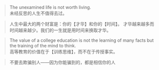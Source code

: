 > The unexamined life is not worth living.<br>
> 未经反思的人生不值得去过。

> 人生中最大的两个财富是：你的【才华】和你的【时间】。
才华越来越多而时间越来越少。我们的一生就是用时间来换取才华。

> The value of a college education is not the learning of many facts but the training of the mind to think.<br>
> 高等教育的价值在于【训练思维】，而不在于传授事实。

> 不要去欺骗别人——因为你能骗到的，都是相信你的人